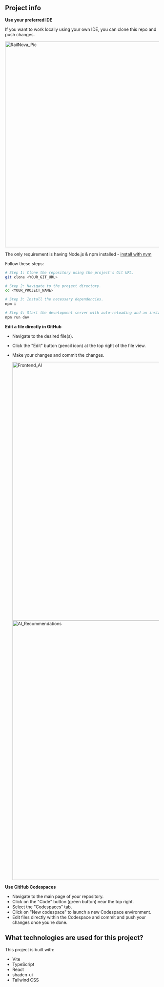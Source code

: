 ## Project info

**Use your preferred IDE**

If you want to work locally using your own IDE, you can clone this repo and push changes.


<img width="1133" height="673" alt="RailNova_Pic" src="https://github.com/user-attachments/assets/8a592752-0e2c-4178-b1be-53d9168fef26" />




The only requirement is having Node.js & npm installed - [install with nvm](https://github.com/nvm-sh/nvm#installing-and-updating)

Follow these steps:

```sh
# Step 1: Clone the repository using the project's Git URL.
git clone <YOUR_GIT_URL>

# Step 2: Navigate to the project directory.
cd <YOUR_PROJECT_NAME>

# Step 3: Install the necessary dependencies.
npm i

# Step 4: Start the development server with auto-reloading and an instant preview.
npm run dev
```

**Edit a file directly in GitHub**

- Navigate to the desired file(s).
- Click the "Edit" button (pencil icon) at the top right of the file view.
- Make your changes and commit the changes.

  <img width="1128" height="845" alt="Frontend_AI" src="https://github.com/user-attachments/assets/f2e2cc96-8070-4de5-8d8a-f3b41d42032b" />
  <img width="1129" height="849" alt="AI_Recommendations" src="https://github.com/user-attachments/assets/c1b9795d-341b-4718-9cf3-21d1f1b7c09b" />

**Use GitHub Codespaces**

- Navigate to the main page of your repository.
- Click on the "Code" button (green button) near the top right.
- Select the "Codespaces" tab.
- Click on "New codespace" to launch a new Codespace environment.
- Edit files directly within the Codespace and commit and push your changes once you're done.

## What technologies are used for this project?

This project is built with:

- Vite
- TypeScript
- React
- shadcn-ui
- Tailwind CSS

